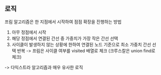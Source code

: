 ## 로직
프림 알고리즘은 한 지점에서 시작하여 점점 확장을 진행하는 방법

1. 아무 정점에서 시작
2. 해당 정점에서 연결된 간선 중 가중치가 가장 작은 간선 선택
3. 사이클이 발생하지 않는 상황에 한하여 연결된 노드 기준으로 최소 가중치 간선 선택 반복
-> 프림은 사이클 여부를 visited 배열로 체크 (크루스칼은 union find로 체크)

-> 다익스트라 알고리즘과 매우 유사한 로직

